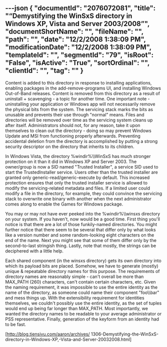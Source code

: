 ---json
{
  "documentId": "2076072081",
  "title": "“Demystifying the WinSxS directory in Windows XP, Vista and Server 2003/2008”",
  "documentShortName": "",
  "fileName": "",
  "path": "",
  "date": "12/2/2008 1:38:09 PM",
  "modificationDate": "12/2/2008 1:38:09 PM",
  "templateId": "",
  "segmentId": "79",
  "isRoot": "False",
  "isActive": "True",
  "sortOrdinal": "",
  "clientId": "",
  "tag": ""
}
---

Content is added to this directory in response to installing applications, enabling packages in the add-remove-programs UI, and installing Windows Out-of-Band releases. Content is removed from this directory as a result of uninstall + scavenging - a topic for another time. One important note - uninstalling your application or Windows app will not necessarily remove the physical bits from the system. The servicing stack marks the bits as unusable and prevents their use through &quot;normal&quot; means. Files and directories will be removed over time as the servicing system cleans up after itself. Administrators should not, for any reason, take it upon themselves to clean out the directory - doing so may prevent Windows Update and MSI from functioning properly afterwards. Preventing accidental deletion from the directory is accomplished by putting a strong security descriptor on the directory that inherits to its children.

In Windows Vista, the directory %windir%&bsol;&bsol;WinSxS has much stronger protection on it than it did in Windows XP and Server 2003. The owner/group is now a SID named &quot;Trusted Installer&quot;, a service SID used to start the TrustedInstaller service. Users other than the trusted installer are granted only generic-read/generic-execute by default. This increased protection ensures that only the trusted installer service is allowed to modify the servicing-related metadata and files. If a limited user could modify a file in the directory, for example, they could convince the servicing stack to overwrite one binary with another when the next administrator comes along to enable the Games for Windows package.

You may or may not have ever peeked into the %windir%&bsol;&bsol;winsxs directory on your system. If you haven't, now would be a good time. First thing you'll notice is that there are a lot of those funkily-named directories. You might further notice that there seem to be several that differ only by what looks like a version number and some random-looking eight characters on the end of the name. Next you might see that some of them differ only by the second-to-last stringish thing. Lastly, note that mostly, the strings can be deciphered with a little help.

Each shared component (in the winsxs directory) gets its own directory into which its payload bits are placed. Somehow, we have to generate (mostly) unique & repeatable directory names for this purpose. The requirements of directory names are reasonably simple - can't overall be more than MAX_PATH (260) characters, can't contain certain characters, etc. Given the naming requirement, it was impossible to use the entire identity as the name of the directory, as someone could name their component &quot;foo&bsol;&bsol;bar&quot; and mess things up. With the extensibility requirement for identities themselves, we couldn't possibly use the entire identity, as the set of tuples would end up being far longer than MAX_PATH. Most importantly, we wanted the directory names to be readable to your average administrator or PSS representative. Finally, generation of the keyform from an identity had to be fast.

[http://blog.tiensivu.com/aaron/archives/
1306-Demystifying-the-WinSxS-directory-in-Windows-XP,-Vista-and-Server-20032008.html]
